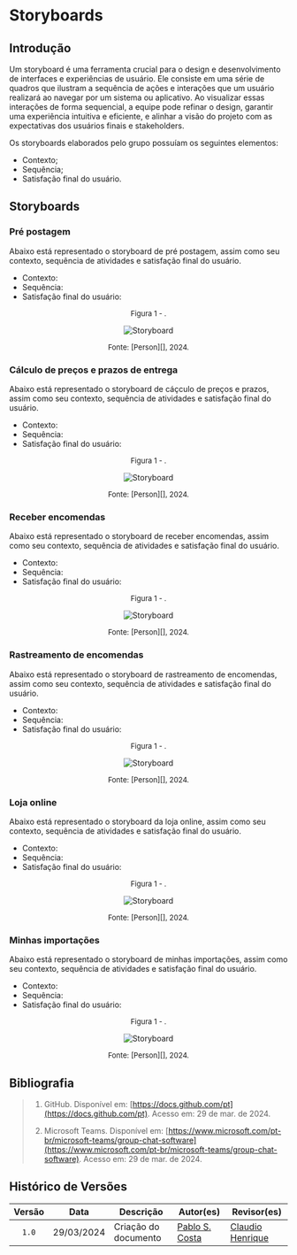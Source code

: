 # Storyboards

## Introdução 

Um storyboard é uma ferramenta crucial para o design e desenvolvimento de interfaces e experiências de usuário. Ele consiste em uma série de quadros que ilustram a sequência de ações e interações que um usuário realizará ao navegar por um sistema ou aplicativo. Ao visualizar essas interações de forma sequencial, a equipe pode refinar o design, garantir uma experiência intuitiva e eficiente, e alinhar a visão do projeto com as expectativas dos usuários finais e stakeholders.

Os storyboards elaborados pelo grupo possuíam os seguintes elementos:

- Contexto;
- Sequência;
- Satisfação final do usuário.

## Storyboards

### Pré postagem

Abaixo está representado o storyboard de pré postagem, assim como seu contexto, sequência de atividades e satisfação final do usuário.

- Contexto:
- Sequência:
- Satisfação final do usuário:

<font size="2"><p style="text-align: center">Figura 1 - .</p></font>

<center>

![Storyboard](link)

</center>

<font size="2"><p style="text-align: center">Fonte: [Person][], 2024.</p></font>

### Cálculo de preços e prazos de entrega

Abaixo está representado o storyboard de cáçculo de preços e prazos, assim como seu contexto, sequência de atividades e satisfação final do usuário.

- Contexto:
- Sequência:
- Satisfação final do usuário:

<font size="2"><p style="text-align: center">Figura 1 - .</p></font>

<center>

![Storyboard](link)

</center>

<font size="2"><p style="text-align: center">Fonte: [Person][], 2024.</p></font>

### Receber encomendas

Abaixo está representado o storyboard de receber encomendas, assim como seu contexto, sequência de atividades e satisfação final do usuário.

- Contexto:
- Sequência:
- Satisfação final do usuário:

<font size="2"><p style="text-align: center">Figura 1 - .</p></font>

<center>

![Storyboard](link)

</center>

<font size="2"><p style="text-align: center">Fonte: [Person][], 2024.</p></font>

### Rastreamento de encomendas

Abaixo está representado o storyboard de rastreamento de encomendas, assim como seu contexto, sequência de atividades e satisfação final do usuário.

- Contexto:
- Sequência:
- Satisfação final do usuário:

<font size="2"><p style="text-align: center">Figura 1 - .</p></font>

<center>

![Storyboard](link)

</center>

<font size="2"><p style="text-align: center">Fonte: [Person][], 2024.</p></font>

### Loja online

Abaixo está representado o storyboard da loja online, assim como seu contexto, sequência de atividades e satisfação final do usuário.

- Contexto:
- Sequência:
- Satisfação final do usuário:

<font size="2"><p style="text-align: center">Figura 1 - .</p></font>

<center>

![Storyboard](link)

</center>

<font size="2"><p style="text-align: center">Fonte: [Person][], 2024.</p></font>

### Minhas importações

Abaixo está representado o storyboard de minhas importações, assim como seu contexto, sequência de atividades e satisfação final do usuário.

- Contexto:
- Sequência:
- Satisfação final do usuário:

<font size="2"><p style="text-align: center">Figura 1 - .</p></font>

<center>

![Storyboard](link)

</center>

<font size="2"><p style="text-align: center">Fonte: [Person][], 2024.</p></font>

## Bibliografia

> 1. GitHub. Disponível em: [https://docs.github.com/pt](https://docs.github.com/pt). Acesso em: 29 de mar. de 2024.
>
> 2. Microsoft Teams. Disponível em: [https://www.microsoft.com/pt-br/microsoft-teams/group-chat-software](https://www.microsoft.com/pt-br/microsoft-teams/group-chat-software). Acesso em: 29 de mar. de 2024.
>


## Histórico de Versões

| Versão | Data | Descrição | Autor(es) | Revisor(es) |
| :----: | :--: | --------- | ----------- | ------ |
| `1.0`  | 29/03/2024 | Criação do documento | [Pablo S. Costa](https://github.com/pabloheika)  | [Claudio Henrique](https://github.com/claudiohsc)   |

[ClaudioGH]: https://github.com/claudiohsc
[EliasGH]: https://github.com/EliasOliver21
[GabrielBGH]: https://github.com/Bertolazi
[GabrielFGH]: https://github.com/MMcLovin
[PabloGH]: https://github.com/pabloheika
[RicardoGH]: https://www.github.com/avmricardo